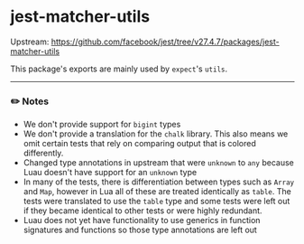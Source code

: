 # jest-matcher-utils

Upstream: https://github.com/facebook/jest/tree/v27.4.7/packages/jest-matcher-utils

This package's exports are mainly used by `expect`'s `utils`.

---

### :pencil2: Notes
* We don't provide support for `bigint` types
* We don't provide a translation for the `chalk` library. This also means we omit certain tests that rely on comparing output that is colored differently.
* Changed type annotations in upstream that were `unknown` to `any` because Luau doesn't have support for an `unknown` type
* In many of the tests, there is differentiation between types such as `Array` and `Map`, however in Lua all of these are treated identically as `table`. The tests were translated to use the `table` type and some tests were left out if they became identical to other tests or were highly redundant.
* Luau does not yet have functionality to use generics in function signatures and functions so those type annotations are left out
